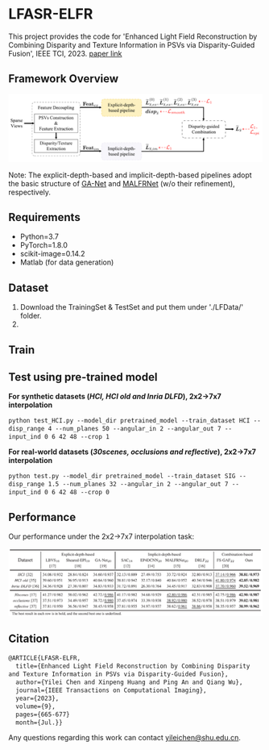 # LFASR-ELFR
This project provides the code for 'Enhanced Light Field Reconstruction by Combining Disparity and Texture Information in PSVs via Disparity-Guided Fusion', IEEE TCI, 2023. [paper link](https://ieeexplore.ieee.org/document/10158790)

## Framework Overview
<div align=center>
<img src="https://github.com/GilbertRC/LFASR-ELFR/blob/main/Figs/Framework.png">
</div>

Note: The explicit-depth-based and implicit-depth-based pipelines adopt the basic structure of [GA-Net](https://github.com/jingjin25/LFASR-geometry) and [MALFRNet](https://ieeexplore.ieee.org/document/9258385) (w/o their refinement), respectively.

## Requirements
- Python=3.7  
- PyTorch=1.8.0  
- scikit-image=0.14.2
- Matlab (for data generation)

## Dataset
1. Download the TrainingSet & TestSet and put them under './LFData/' folder.
2. 

## Train

## Test using pre-trained model
**For synthetic datasets (*HCI, HCI old and Inria DLFD*), 2x2&rarr;7x7 interpolation**
```
python test_HCI.py --model_dir pretrained_model --train_dataset HCI --disp_range 4 --num_planes 50 --angular_in 2 --angular_out 7 --input_ind 0 6 42 48 --crop 1
```
**For real-world datasets (*30scenes, occlusions and reflective*), 2x2&rarr;7x7 interpolation**
```
python test.py --model_dir pretrained_model --train_dataset SIG --disp_range 1.5 --num_planes 32 --angular_in 2 --angular_out 7 --input_ind 0 6 42 48 --crop 0
```

## Performance
Our performance under the 2x2&rarr;7x7 interpolation task:
<div align=center>
  <img src="https://github.com/GilbertRC/LFASR-ELFR/blob/main/Figs/Table1.png">
</div>

## Citation
```
@ARTICLE{LFASR-ELFR,  
  title={Enhanced Light Field Reconstruction by Combining Disparity and Texture Information in PSVs via Disparity-Guided Fusion},
  author={Yilei Chen and Xinpeng Huang and Ping An and Qiang Wu},
  journal={IEEE Transactions on Computational Imaging},
  year={2023},
  volume={9},
  pages={665-677}
  month={Jul.}}            
```

Any questions regarding this work can contact yileichen@shu.edu.cn.
